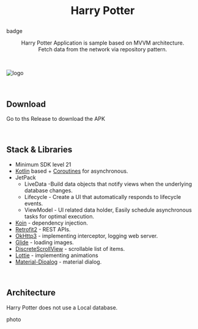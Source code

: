 # <p align="center">Harry Potter</p>

badge

<p align="center">Harry Potter Application is sample based on MVVM architecture.</br>
Fetch data from the network via repository pattern.</p>

<br>

![logo](https://github.com/hongbeomi/HarryPotter/blob/master/preview/logo.png)

<br>

## Download

Go to ths Release to download the APK

<br>

## Stack & Libraries

- Minimum SDK level 21
- [Kotlin](https://kotlinlang.org/) based + [Coroutines](https://github.com/Kotlin/kotlinx.coroutines) for asynchronous.
- JetPack
  - LiveData -Build data objects that notify views when the underlying database changes.
  - Lifecycle - Create a UI that automatically responds to lifecycle events.
  - ViewModel - UI related data holder, Easily schedule asynchronous tasks for optimal execution.
- [Koin](https://github.com/InsertKoinIO/koin) - dependency injection.
- [Retrofit2](https://github.com/square/retrofit) - REST APIs.
- [OkHttp3](https://github.com/square/okhttp) - implementing interceptor, logging web server.
- [Glide](https://github.com/bumptech/glide) - loading images.
- [DiscreteScrollView](https://github.com/yarolegovich/DiscreteScrollView) - scrollable list of items.
- [Lottie](https://github.com/airbnb/lottie-android) - implementing animations
- [Material-Dioalog](https://github.com/afollestad/material-dialogs) - material dialog.

<br>

## Architecture

Harry Potter does not use a Local database.

photo